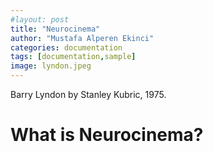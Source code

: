 ```yaml
---
#layout: post
title: "Neurocinema"
author: "Mustafa Alperen Ekinci"
categories: documentation
tags: [documentation,sample]
image: lyndon.jpeg
---
```

Barry Lyndon by Stanley Kubric, 1975.

# What is Neurocinema?

